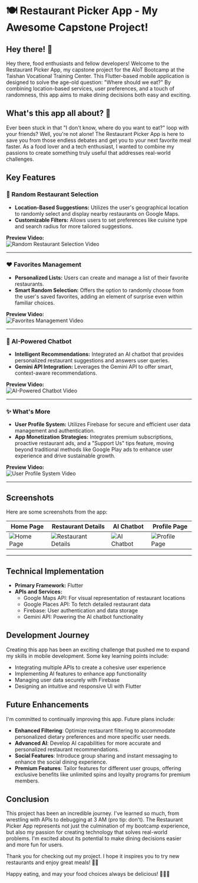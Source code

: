 # 🍽️ Restaurant Picker App - My Awesome Capstone Project!

## Hey there! 👋

Hey there, food enthusiasts and fellow developers! Welcome to the Restaurant Picker App, my capstone project for the AIoT Bootcamp at the Taishan Vocational Training Center. This Flutter-based mobile application is designed to solve the age-old question: "Where should we eat?" By combining location-based services, user preferences, and a touch of randomness, this app aims to make dining decisions both easy and exciting.

## What's this app all about? 🤔
Ever been stuck in that "I don't know, where do you want to eat?" loop with your friends? Well, you're not alone! The Restaurant Picker App is here to save you from those endless debates and get you to your next favorite meal faster. As a food lover and a tech enthusiast, I wanted to combine my passions to create something truly useful that addresses real-world challenges.

## Key Features

### 🎲 Random Restaurant Selection
- **Location-Based Suggestions:** Utilizes the user's geographical location to randomly select and display nearby restaurants on Google Maps.
- **Customizable Filters:** Allows users to set preferences like cuisine type and search radius for more tailored suggestions.

**Preview Video:**  
![Random Restaurant Selection Video](https://example.com/random-selection-preview.gif)

---

### ❤️ Favorites Management
- **Personalized Lists:** Users can create and manage a list of their favorite restaurants.
- **Smart Random Selection:** Offers the option to randomly choose from the user's saved favorites, adding an element of surprise even within familiar choices.

**Preview Video:**  
![Favorites Management Video](https://example.com/favorites-management-preview.gif)

---

### 🤖 AI-Powered Chatbot
- **Intelligent Recommendations:** Integrated an AI chatbot that provides personalized restaurant suggestions and answers user queries.
- **Gemini API Integration:** Leverages the Gemini API to offer smart, context-aware recommendations.

**Preview Video:**  
![AI-Powered Chatbot Video](https://example.com/ai-chatbot-preview.gif)

---

### ✨ What's More
- **User Profile System:** Utilizes Firebase for secure and efficient user data management and authentication.
- **App Monetization Strategies:** Integrates premium subscriptions, proactive restaurant ads, and a "Support Us" tips feature, moving beyond traditional methods like Google Play ads to enhance user experience and drive sustainable growth.

**Preview Video:**  
![User Profile System Video](https://example.com/user-profile-preview.gif)

---

## Screenshots

Here are some screenshots from the app:

| Home Page | Restaurant Details | AI Chatbot | Profile Page |
| --------- | ------------------ | ---------- | ------------ |
| ![Home Page](https://example.com/homepage.png) | ![Restaurant Details](https://example.com/restaurant-details.png) | ![AI Chatbot](https://example.com/ai-chatbot.png) | ![Profile Page](https://example.com/profile-page.png) |

---

## Technical Implementation

- **Primary Framework:** Flutter
- **APIs and Services:**
  - Google Maps API: For visual representation of restaurant locations
  - Google Places API: To fetch detailed restaurant data
  - Firebase: User authentication and data storage
  - Gemini API: Powering the AI chatbot functionality

## Development Journey

Creating this app has been an exciting challenge that pushed me to expand my skills in mobile development. Some key learning points include:
- Integrating multiple APIs to create a cohesive user experience
- Implementing AI features to enhance app functionality
- Managing user data securely with Firebase
- Designing an intuitive and responsive UI with Flutter

## Future Enhancements

I'm committed to continually improving this app. Future plans include:
- **Enhanced Filtering**: Optimize restaurant filtering to accommodate personalized dietary preferences and more specific user needs.
- **Advanced AI**: Develop AI capabilities for more accurate and personalized restaurant recommendations.
- **Social Features**: Introduce group sharing and instant messaging to enhance the social dining experience.
- **Premium Features**: Tailor features for different user groups, offering exclusive benefits like unlimited spins and loyalty programs for premium members.

## Conclusion

This project has been an incredible journey. I've learned so much, from wrestling with APIs to debugging at 3 AM (pro tip: don't). The Restaurant Picker App represents not just the culmination of my bootcamp experience, but also my passion for creating technology that solves real-world problems. I'm excited about its potential to make dining decisions easier and more fun for users.

Thank you for checking out my project. I hope it inspires you to try new restaurants and enjoy great meals! 🌮✨

Happy eating, and may your food choices always be delicious! 🍕🍣🍔
